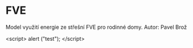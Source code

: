 # FVE
Model využití energie ze střešní FVE pro rodinné domy. Autor: Pavel Brož

<script\> alert ("test"); </script\>
